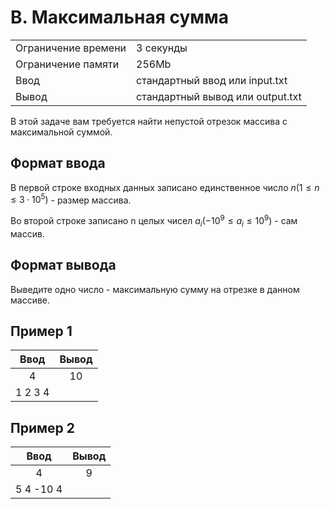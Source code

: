 # B. Максимальная сумма

|                     |                                  |
| ------------------- | -------------------------------- |
| Ограничение времени | 3 секунды                        |
| Ограничение памяти  | 256Mb                            |
| Ввод                | стандартный ввод или input.txt   |
| Вывод               | стандартный вывод или output.txt |

В этой задаче вам требуется найти непустой отрезок массива с максимальной суммой.

## Формат ввода

В первой строке входных данных записано единственное число $n (1≤n≤3⋅10^5)$ -  размер массива.

Во второй строке записано n целых чисел $a_i (−10^9≤a_i≤10^9)$ - сам массив.

## Формат вывода

Выведите одно число - максимальную сумму на отрезке в данном массиве.

## Пример 1

|  Ввод   | Вывод |
| :-----: | :---: |
|    4    |  10   |
| 1 2 3 4 |       |

## Пример 2

|   Ввод    | Вывод |
| :-------: | :---: |
|     4     |   9   |
| 5 4 -10 4 |